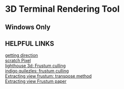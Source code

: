 # 3D Terminal Rendering Tool

## Windows Only

## HELPFUL LINKS
[getting direction](https://stackoverflow.com/questions/15697273/how-can-i-get-view-direction-from-the-opengl-modelview-matrix) \
[scratch Pixel](https://www.scratchapixel.com/index.html) \
[lighthouse 3d: Frustum culling](https://www.lighthouse3d.com/tutorials/view-frustum-culling/) \
[indigo quilezles: frustum culling](https://iquilezles.org/articles/frustumcorrect/) \
[Extracting view frustum: transpose method](https://fgiesen.wordpress.com/2012/08/31/frustum-planes-from-the-projection-matrix/) \
[Extracting view Frustum paper](http://www8.cs.umu.se/kurser/5DV051/HT12/lab/plane_extraction.pdf)
